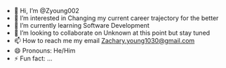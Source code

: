 - 👋 Hi, I’m @Zyoung002
- 👀 I’m interested in Changing my current career trajectory for the better
- 🌱 I’m currently learning Software Development
- 💞️ I’m looking to collaborate on Unknown at this point but stay tuned
- 📫 How to reach me my email Zachary.young1030@gmail.com
- 😄 Pronouns: He/Him
- ⚡ Fun fact: ...

<!---
Zyoung002/Zyoung002 is a ✨ special ✨ repository because its `README.md` (this file) appears on your GitHub profile.
You can click the Preview link to take a look at your changes.
--->
